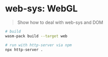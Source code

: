 # web-sys: WebGL

> Show how to deal with web-sys and DOM

```sh
# build
wasm-pack build --target web

# run with http-server via npm
npx http-server .
```